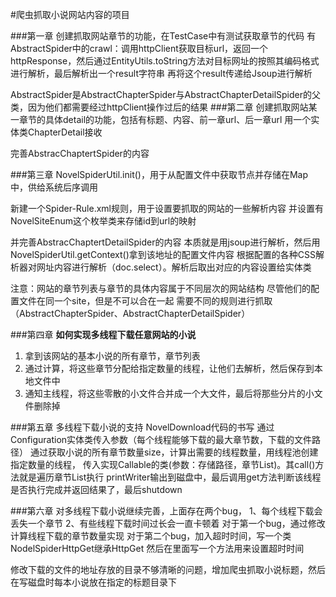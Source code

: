 #爬虫抓取小说网站内容的项目

###第一章
创建抓取网站章节的功能，在TestCase中有测试获取章节的代码
有AbstractSpider中的crawl：调用httpClient获取目标url，返回一个httpResponse，然后通过EntityUtils.toString方法对目标网址的按照其编码格式进行解析，最后解析出一个result字符串
再将这个result传递给Jsoup进行解析

AbstractSpider是AbstractChapterSpider与AbstractChapterDetailSpider的父类，因为他们都需要经过httpClient操作过后的结果
###第二章
创建抓取网站某一章节的具体detail的功能，包括有标题、内容、前一章url、后一章url
用一个实体类ChapterDetail接收

完善AbstracChaptertSpider的内容

###第三章
NovelSpiderUtil.init()，用于从配置文件中获取节点并存储在Map中，供给系统后序调用

新建一个Spider-Rule.xml规则，用于设置要抓取的网站的一些解析内容
并设置有NovelSiteEnum这个枚举类来存储id到url的映射

并完善AbstracChaptertDetailSpider的内容
本质就是用jsoup进行解析，然后用NovelSpiderUtil.getContext()拿到该地址的配置文件内容
根据配置的各种CSS解析器对网址内容进行解析（doc.select）。解析后取出对应的内容设置给实体类

注意：网站的章节列表与章节的具体内容属于不同层次的网站结构
尽管他们的配置文件在同一个site，但是不可以合在一起
需要不同的规则进行抓取（AbstractChapterSpider、AbstractChapterDetailSpider）

###第四章
**如何实现多线程下载任意网站的小说**
1. 拿到该网站的基本小说的所有章节，章节列表
2. 通过计算，将这些章节分配给指定数量的线程，让他们去解析，然后保存到本地文件中
3. 通知主线程，将这些零散的小文件合并成一个大文件，最后将那些分片的小文件删除掉

###第五章
多线程下载小说的支持
NovelDownload代码的书写
通过Configuration实体类传入参数（每个线程能够下载的最大章节数，下载的文件路径）
通过获取小说的所有章节数量size，计算出需要的线程数量，用线程池创建指定数量的线程，
传入实现Callable的类(参数：存储路径，章节List)。其call()方法就是遍历章节List执行
printWriter输出到磁盘中，最后调用get方法判断该线程是否执行完成并返回结果了，最后shutdown

###第六章
对多线程下载小说继续完善，上面存在两个bug，
1、每个线程下载会丢失一个章节
2、有些线程下载时间过长会一直卡顿着
对于第一个bug，通过修改计算线程下载的章节数量实现
对于第二个bug，加入超时时间，写一个类NodelSpiderHttpGet继承HttpGet
然后在里面写一个方法用来设置超时时间

修改下载的文件的地址存放的目录不够清晰的问题，增加爬虫抓取小说标题，然后在写磁盘时每本小说放在指定的标题目录下
